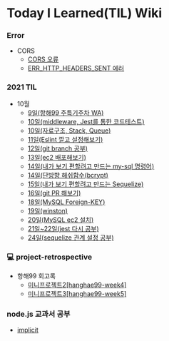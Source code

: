 # Today I Learned(TIL) Wiki

### Error

- CORS
  - [CORS 오류](./Error/corsErr.md)
  - [ERR_HTTP_HEADERS_SENT 에러](./Error/ERR_HTTP_HEADERS_SENT.md)

### 2021 TIL

- 10월
  - [9일(항해99 주특기주차 WA)](./2021-10/20211009.md)
  - [10일(middleware, Jest를 통한 코드테스트)](./2021-10/20211010.md)
  - [10일(자료구조, Stack, Queue)](./2021-10/20211010-2.md)
  - [11일(Eslint 깔고 설정해보기)](./2021-10/20211011.md)
  - [12일(git branch 공부)](./2021-10/20211012.md)
  - [13일(ec2 배포해보기)](./2021-10/20211013.md)
  - [14일(내가 보기 편할려고 만드는 my-sql 명령어)](./2021-10/20211014-mysql.md)
  - [14일(단방향 해쉬함수(bcrypt)](./2021-10/20211014-bcrypt.md)
  - [15일(내가 보기 편할려고 만드는 Sequelize)](./2021-10/20211015-Sequelize.md)
  - [16일(git PR 해보기)](./2021-10/20211016-gitPR.md)
  - [18일(MySQL Foreign-KEY)](./2021-10/20211018-MySQL-FK.md)
  - [19일(winston)](./2021-10/20211019-winston.md)
  - [20일(MySQL ec2 설치)](./2021-10/20211020-ec2mysql.md)
  - [21일~22일(jest 다시 공부)](./2021-10/20211021-jest.md)
  - [24일(sequelize 관계 설정 공부)](./2021-10/20211024-Sequelize관계.md)

### 💻 project-retrospective

- 항해99 회고록
  - [미니프로젝트2[hanghae99-week4]](./project-retrospective/hanghae99-week4.md)
  - [미니프로젝트3[hanghae99-week5]](./project-retrospective/hanghae99-week5.md)

### node.js 교과서 공부

- [implicit](./node.js-book/node.js.md)
